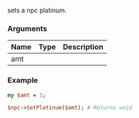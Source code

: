 sets a npc platinum.
### Arguments
**Name**|**Type**|**Description**
:---|:---|:---
amt||

### Example

```perl
my $amt = 1;

$npc->SetPlatinum($amt); # Returns void
```
